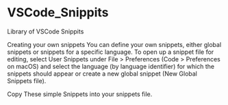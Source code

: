# VSCode_Snippits
Library of VSCode Snippits

Creating your own snippets
You can define your own snippets, either global snippets or snippets for a specific language. To open up a snippet file for editing, select User Snippets under File > Preferences (Code > Preferences on macOS) and select the language (by language identifier) for which the snippets should appear or create a new global snippet (New Global Snippets file).


Copy These simple Snippets into your snippets file.
